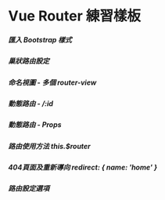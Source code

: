 #  Vue Router 練習樣板
 
##### 匯入 Bootstrap 樣式 

##### 巢狀路由設定  

##### 命名視圖 - 多個 router-view

##### 動態路由 - /:id

##### 動態路由 - Props 

##### 路由使用方法 this.$router

##### 404頁面及重新導向 redirect: { name: 'home' }

##### 路由設定選項
